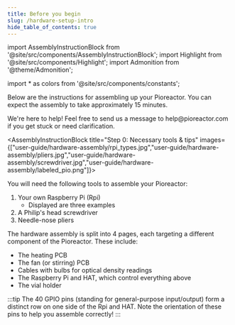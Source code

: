 ```yaml
---
title: Before you begin
slug: /hardware-setup-intro
hide_table_of_contents: true
---
```


import AssemblyInstructionBlock from '@site/src/components/AssemblyInstructionBlock';
import Highlight from '@site/src/components/Highlight';
import Admonition from '@theme/Admonition';

import * as colors from '@site/src/components/constants';

Below are the instructions for assembling up your Pioreactor. You can expect the assembly to take approximately 15 minutes.

<Admonition type="info" title="Need help?">
  <p>
   We're here to help! Feel free to send us a message to help@pioreactor.com if you get stuck or need clarification.
  </p>
</Admonition>

<AssemblyInstructionBlock title="Step 0: Necessary tools & tips" images={["user-guide/hardware-assembly/rpi_types.jpg","user-guide/hardware-assembly/pliers.jpg","user-guide/hardware-assembly/screwdriver.jpg","user-guide/hardware-assembly/labeled_pio.png"]}>

You will need the following tools to assemble your Pioreactor:

1. Your own Raspberry Pi (Rpi)
	*	Displayed are three examples
2. A Philip's head screwdriver
3. Needle-nose pliers

The hardware assembly is split into 4 pages, each targeting a different component of the Pioreactor. These include:
*	The heating PCB
*	The fan (or stirring) PCB
*	Cables with bulbs for optical density readings
*	The Raspberry Pi and HAT, which control everything above
*	The vial holder

:::tip
The 40 GPIO pins (standing for general-purpose input/output) form a distinct row on one side of the Rpi and HAT. Note the orientation of these pins to help you assemble correctly!
:::

</AssemblyInstructionBlock>




